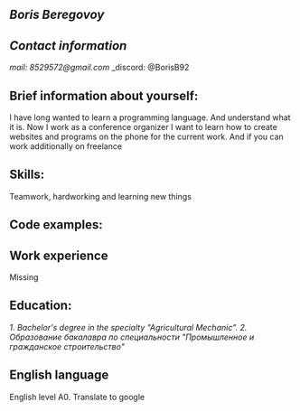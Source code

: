 ## _Boris Beregovoy_

## *Contact information*
_mail: 8529572@gmail.com_
_discord: @BorisB92

## Brief information about yourself:
I have long wanted to learn a programming language. And understand what it is.
Now I work as a conference organizer
I want to learn how to create websites and programs on the phone for the current work. And if you can work additionally on freelance
## Skills:
Teamwork, hardworking and learning new things
## Code examples:


## Work experience
Missing


## Education:

*1. Bachelor's degree in the specialty "Agricultural Mechanic".*
*2. Образование бакалавра по специальности "Промышленное и гражданское строительство"*

## English language
English level A0. Translate to google
